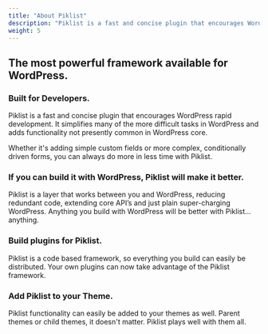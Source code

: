 ```yaml
---
title: "About Piklist"
description: "Piklist is a fast and concise plugin that encourages WordPress rapid development. It simplifies many of the more difficult tasks in WordPress and adds functionality not presently common in WordPress core."
weight: 5
---
```

## The most powerful framework available for WordPress.

### Built for Developers.
Piklist is a fast and concise plugin that encourages WordPress rapid development. It simplifies many of the more difficult tasks in WordPress and adds functionality not presently common in WordPress core.

Whether it's adding simple custom fields or more complex, conditionally driven forms, you can always do more in less time with Piklist.


### If you can build it with WordPress, Piklist will make it better.
Piklist is a layer that works between you and WordPress, reducing redundant code, extending core API’s and just plain super-charging WordPress. Anything you build with WordPress will be better with Piklist…anything.

### Build plugins for Piklist.
Piklist is a code based framework, so everything you build can easily be distributed. Your own plugins can now take advantage of the Piklist framework.

### Add Piklist to your Theme.
Piklist functionality can easily be added to your themes as well. Parent themes or child themes, it doesn't matter. Piklist plays well with them all.
